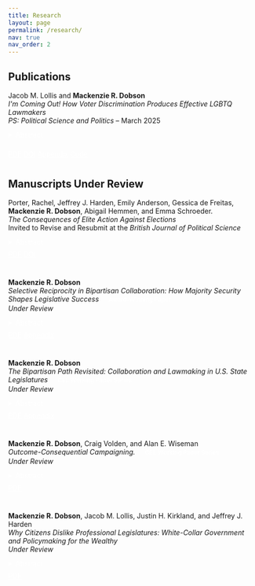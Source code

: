 ```yaml
---
title: Research
layout: page
permalink: /research/
nav: true
nav_order: 2
---
```


<style>
  .tag {
    display: inline-block;
    background-color: var(--global-theme-color);
    color: white;
    font-size: 0.75rem;
    font-weight: 600;
    padding: 2px 8px;
    border-radius: 4px;
    margin-left: 0.5rem;
  }

  .entry {
    margin-bottom: 2.5rem;
  }
</style>

## Publications

<div class="entry">
  Jacob M. Lollis and <strong style="color: var(--global-theme-color);">Mackenzie R. Dobson</strong><br>
  <em>I'm Coming Out! How Voter Discrimination Produces Effective LGBTQ Lawmakers</em><br>
  <em>PS: Political Science and Politics</em> – March 2025

  <details style="margin-top: 0.75rem;">
    <summary class="btn btn-sm" style="margin-bottom: 8px; background-color: var(--global-theme-color); color: white; border: none;">
      Abstract
    </summary>
    <p>
      Are LGBTQ legislators effective lawmakers? We build on theories that link voter discrimination to legislative effectiveness by arguing that voters’ biases against LGBTQ candidates narrow the candidate pool, leading to the election of only the most experienced and qualified LGBTQ candidates. As a result of this electoral selection effect, we expect that LGBTQ legislators will be more effective lawmakers than their non-LGBTQ counterparts. To test this, we combine data on state legislators’ LGBTQ identification with their State Legislative Effectiveness Scores (SLES). Our findings reveal that LGBTQ legislators are meaningfully more effective than non-LGBTQ legislators. To link our findings to voter discrimination, we leverage over-time variation in discrimination toward LGBTQ individuals. Across four tests, we consistently find that LGBTQ lawmakers elected in high-discrimination environments are more effective than those elected from less discriminatory environments.
    </p>
  </details>

  <a class="btn btn-sm" style="background-color: var(--global-theme-color); color: white; border: none;" href="https://www.cambridge.org/core/services/aop-cambridge-core/content/view/99F9DDDB008114F6D77FB27534575BF3/S1049096525000101a.pdf/im-coming-out-how-voter-discrimination-produces-effective-lgbtq-lawmakers.pdf" target="_blank">PDF</a>
  <a class="btn btn-sm" style="background-color: var(--global-theme-color); color: white; border: none;" href="https://doi.org/10.1017/S1049096525000101" target="_blank">DOI</a>
  <a class="btn btn-sm" style="background-color: var(--global-theme-color); color: white; border: none;" href="https://www.dropbox.com/scl/fi/inzq1tk12xskolkm7llts/Lollis-Dobson_SM.pdf?rlkey=bdpvcjch0a7he4pk0yvvfc7rm&st=o5vkaz0h&dl=0" target="_blank">Appendix</a>
  <a class="btn btn-sm" style="background-color: var(--global-theme-color); color: white; border: none;" href="https://dataverse.harvard.edu/dataset.xhtml?persistentId=doi:10.7910/DVN/X7O80B" target="_blank">Code</a>
</div>

## Manuscripts Under Review

<div class="entry">
  Porter, Rachel, Jeffrey J. Harden, Emily Anderson, Gessica de Freitas, <strong style="color: var(--global-theme-color);">Mackenzie R. Dobson</strong>, Abigail Hemmen, and Emma Schroeder.<br>
  <em>The Consequences of Elite Action Against Elections</em><br>
  Invited to Revise and Resubmit at the <em>British Journal of Political Science</em>
  <details style="margin-top: 0.75rem;">
    <summary class="btn btn-sm" style="margin-bottom: 8px; background-color: var(--global-theme-color); color: white; border: none;">
      Abstract
    </summary>
    <p>Do governing elites who engage in undemocratic practices face accountability? We investigate whether American state legislators who publicly acted against the 2020 presidential election outcome sustained meaningful sanctions in response. We theorize that repercussions for undemocratic activities are selective---conspicuous, highly visible efforts to undermine democratic institutions face the strongest ramifications from voters, politicians, and parties. In contrast, less prominent actions elicit weaker responses. Our empirical analyses employ novel data on state legislators' anti-election actions and a weighting method for covariate balance to estimate the magnitude of punishments for undemocratic behavior. The results evidence heterogeneity, with the strongest consequences targeting legislators who appeared at the U.S. Capitol on January 6th, 2021, and weaker penalties for lawmakers who engaged in other antagonism toward democracy. We conclude that focusing sanctions on conspicuous acts against democratic institutions could leave less apparent---but still detrimental---efforts to undermine elections unchecked, ultimately weakening democratic health.</p>
  </details>
  <a class="btn btn-sm" style="background-color: var(--global-theme-color); color: white; border: none;" href="https://osf.io/preprints/osf/3du8x_v2" target="_blank">PDF</a>
  <a class="btn btn-sm" style="background-color: var(--global-theme-color); color: white; border: none;" href="https://doi.org/10.31219/osf.io/3du8x_v2" target="_blank">DOI</a>
</div>

<div class="entry">
  <strong style="color: var(--global-theme-color);">Mackenzie R. Dobson</strong><br>
  <em>Selective Reciprocity in Bipartisan Collaboration: How Majority Security Shapes Legislative Success</em>
   <span class="tag">Award-Winning Paper</span><br>
  <em>Under Review</em>
  <details style="margin-top: 0.75rem;">
    <summary class="btn btn-sm" style="margin-bottom: 8px; background-color: var(--global-theme-color); color: white; border: none;">
      Abstract
    </summary>
    <p>How does majority party security shape reciprocal bipartisan collaboration and influence legislative success? U.S. state legislatures vary widely in the stability of majority control, offering a valuable opportunity for examining how party security conditions the incentives for
cross-party collaboration. Insecure majorities may foster reciprocity as both a behavioral norm
and a strategic path to legislative advancement, while long-term one-party control can diminish the returns to bipartisan engagement. I develop a theory of
<em>selective</em> reciprocity, arguing that majority security fundamentally restructures how legislators engage in and benefit from
bipartisan collaboration. Drawing on data from 401,720 bills introduced across 43 state legislatures between 2009 and 2018, I construct novel measures of bipartisan collaboration to
evaluate reciprocity. I find that minority party legislators build reputational capital by consistently cosponsoring majority party bills---but their efforts yield few legislative gains in secure majority chambers. Instead, majority legislators selectively reciprocate only on minority
party initiatives unlikely to pass, preserving the appearance of cooperation while protecting
their policy agenda. By contrast, in insecure chambers, bipartisan cooperation is more likely
to produce substantive outcomes. Reciprocity endures but is constrained---selective in form,
asymmetric in effect, and structured by the institutional advantages of majority control. These
findings raise broader concerns about the marginalization of minority legislators and the limits
of representation under conditions of majority security.</p>
  </details>
  <a class="btn btn-sm" style="background-color: var(--global-theme-color); color: white; border: none;" href="https://www.dropbox.com/scl/fi/oeq5tpenw3r3oi3tuqy68/Selective_Reciprocity_in_Bipartisan_Collaboration__How_Majority_Security_Shapes_Legislative_Success.pdf?rlkey=9nkfnybkzagur6jqpku3uuwen&st=bxbyyl7b&dl=0" target="_blank">PDF</a>
  <a class="btn btn-sm" style="background-color: var(--global-theme-color); color: white; border: none;" href="https://www.dropbox.com/scl/fi/dxusmi8bhsde1pqnu601g/SM_Selective_Reciprocity.pdf?rlkey=auvsty9d80y7inz4055uy7nb7&st=hpmmzmh3&dl=0" target="_blank">Appendix</a>
</div>

<div class="entry">
  <strong style="color: var(--global-theme-color);">Mackenzie R. Dobson</strong><br>
  <em>The Bipartisan Path Revisited: Collaboration and Lawmaking in U.S. State Legislatures</em>
  <span class="tag">CEL Working Paper Series</span><br>
  <em>Under Review</em>
  <details style="margin-top: 0.75rem;">
    <summary class="btn btn-sm" style="margin-bottom: 8px; background-color: var(--global-theme-color); color: white; border: none;">
      Abstract
    </summary>
    <p>Does bipartisan collaboration enhance legislative success in U.S. state legislatures, as it does
in Congress? This article extends Harbridge-Yong, Volden, and Wiseman (2023), who find
that members of Congress are more effective lawmakers when they attract a greater share of
cosponsors from the opposing party. I adapt their framework to the state level using an orig-
inal dataset of 401,720 bills introduced across 43 state legislatures between 2009 and 2018.
These data enable new, fine-grained measures of bipartisanship, capturing both legislators’
ability to attract out-party cosponsors and their willingness to cosponsor legislation introduced
by the opposing party. On the whole, bipartisanship is positively associated with lawmaking success in the states, as it is in Congress. Notably, however, substantial variation across legislatures---such as institutional rules and design, party competition, and majority security---
likely shape the contours of bipartisan collaboration. These findings underscore the value of
state legislatures for evaluating how structural features of policymaking environments condition cross-party collaboration and open avenues for comparative institutional research.</p>
  </details>
  <a class="btn btn-sm" style="background-color: var(--global-theme-color); color: white; border: none;" href="https://www.dropbox.com/home/Website%20PDFs?preview=The_Bipartisan_Path_Revisited__Collaboration_and_Legislative_Effectiveness_in_the_U_S__States.pdf" target="_blank">PDF</a>
  <a class="btn btn-sm" style="background-color: var(--global-theme-color); color: white; border: none;" href="https://www.dropbox.com/scl/fi/wxtm84umtjammy17rv4a1/SM_Bipartisan_Path.pdf?rlkey=98pig0ptjzu06eexr5tebu836&st=l9b03fwa&dl=0" target="_blank">Appendix</a>
</div>

<div class="entry">
  <strong style="color: var(--global-theme-color);">Mackenzie R. Dobson</strong>, Craig Volden, and Alan E. Wiseman<br>
  <em>Outcome-Consequential Campaigning.</em>
  <span class="tag">CEL Working Paper Series</span><br>
  <em>Under Review</em>
  <details style="margin-top: 0.75rem;">
    <summary class="btn btn-sm" style="margin-bottom: 8px; background-color: var(--global-theme-color); color: white; border: none;">
      Abstract
    </summary>
    <p>Campaigns can feature simple electoral posturing or actual commitments of
behaviors that politicians will engage in upon being elected. But can
campaigns also offer insights into likely policy outcomes, including those
resulting from collective policymaking? To address this question, we take
advantage of new scholarship highlighting the enhanced lawmaking
effectiveness of bipartisan legislators (Harbridge-Yong et al. 2023). We
identify bipartisan campaigners from among more than 800 congressional
Representatives. Despite increased polarization, since the year 2000 more
than a third of congressional freshmen invoked bipartisan language on the
campaign trail. These bipartisan campaigners became effective lawmakers.
Their enhanced effectiveness was especially pronounced in Representatives’
earlier terms in office and linked to the lawmaking stages requiring significant
coalition-building activities. These findings suggest that campaigns offer
voters meaningful insights not only into candidates’ subsequent behaviors
regarding the issues they attend to and the legislative votes they take, but also
into policy outcomes via their effective lawmaking.</p>
  </details>
  <a class="btn btn-sm" style="background-color: var(--global-theme-color); color: white; border: none;" href="https://thelawmakers.org/wp-content/uploads/2024/10/Outcome-Consequential-Campaigning_CEL-working-paper_241015.pdf" target="_blank">PDF</a>
</div>

<div class="entry">
  <strong style="color: var(--global-theme-color);">Mackenzie R. Dobson</strong>, Jacob M. Lollis, Justin H. Kirkland, and Jeffrey J. Harden<br>
  <em>Why Citizens Dislike Professional Legislatures: White-Collar Government and Policymaking for the Wealthy</em><br>
  <em>Under Review</em>
  <details style="margin-top: 0.75rem;">
    <summary class="btn btn-sm" style="margin-bottom: 8px; background-color: var(--global-theme-color); color: white; border: none;">
      Abstract
    </summary>
    <p>The steady professionalization of American state legislatures over the past several decades has
created a key tension in political representation: state publics disapprove of professionalized
legislatures, on average, yet those legislatures are best equipped to represent their policy preferences. We explain part of this paradox by arguing that citizens’ objections to professionalization stem from distrust of “white-collar” legislators—lawmakers from high socioeconomic
classes, who are overrepresented in professionalized chambers. These legislators’ policy priorities are viewed as misaligned with the average citizen’s, which reduces approval more than any opposition to institutional reforms that enhance legislative capacity. A pre-registered conjoint
experiment demonstrates support for this claim; citizens do not oppose the institutional expansion of resources for conducting lawmaking. Rather, they react negatively to representation from white-collar lawmakers, whom they associate with professionalized legislatures. Further,
we demonstrate in temporal observational analyses of economic outcomes in the states that
this opposition is justified. State-level income inequality and poverty have increased in association with the professionalization of state legislatures over time. These findings challenge existing accounts by suggesting that disapproval of legislative professionalism is a rejection of
governing by economic elites—not of reforms intended to support legislators and facilitate the
process of policymaking.</p>
  </details>
  <a class="btn btn-sm" style="background-color: var(--global-theme-color); color: white; border: none;" href="https://www.dropbox.com/scl/fi/deqlapw9ruef5o2oksjr6/CashingInOnCapacity_6.pdf?rlkey=mdb6psmx0oplaoyhjbz3fhd62&e=1&st=n17dt41s&dl=0" target="_blank">PDF</a>
</div>
